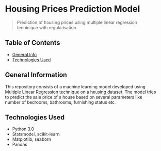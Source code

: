 # Housing Prices Prediction Model
> Prediction of housing prices using multiple linear regression techinique with regularisation.



## Table of Contents
* [General Info](#general-information)
* [Technologies Used](#technologies-used)

<!-- You can include any other section that is pertinent to your problem -->

## General Information
This repository consists of a machine learning model developed using Multiple Linear Regression technique on a housing dataset. The model tries to predict the sale price of a house based on several parameters like number of bedrooms, bathrooms, furnishing status etc.


## Technologies Used
- Python 3.0
- Statsmodel, scikit-learn
- Matplotlib, seaborn
- Pandas
